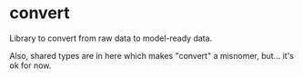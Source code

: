 # convert

Library to convert from raw data to model-ready data.

Also, shared types are in here which makes "convert" a misnomer, but... it's ok for now.

